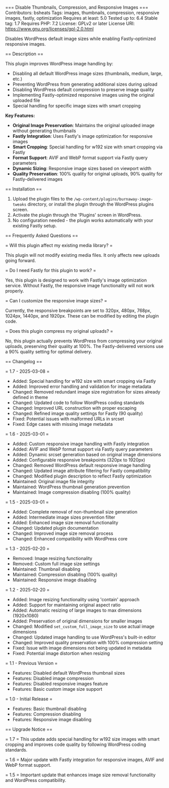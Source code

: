 === Disable Thumbnails, Compression, and Responsive Images ===
Contributors: bsheats
Tags: images, thumbnails, compression, responsive images, fastly, optimization
Requires at least: 5.0
Tested up to: 6.4
Stable tag: 1.7
Requires PHP: 7.2
License: GPLv2 or later
License URI: https://www.gnu.org/licenses/gpl-2.0.html

Disables WordPress default image sizes while enabling Fastly-optimized responsive images.

== Description ==

This plugin improves WordPress image handling by:

- Disabling all default WordPress image sizes (thumbnails, medium, large, etc.)
- Preventing WordPress from generating additional sizes during upload
- Disabling WordPress default compression to preserve image quality
- Implementing Fastly-optimized responsive images using the original uploaded file
- Special handling for specific image sizes with smart cropping

**Key Features:**

- **Original Image Preservation**: Maintains the original uploaded image without generating thumbnails
- **Fastly Integration**: Uses Fastly's image optimization for responsive images
- **Smart Cropping**: Special handling for w192 size with smart cropping via Fastly
- **Format Support**: AVIF and WebP format support via Fastly query parameters
- **Dynamic Sizing**: Responsive image sizes based on viewport width
- **Quality Preservation**: 100% quality for original uploads, 90% quality for Fastly-delivered images

== Installation ==

1. Upload the plugin files to the `/wp-content/plugins/burnaway-image-tweaks` directory, or install the plugin through the WordPress plugins screen.
2. Activate the plugin through the 'Plugins' screen in WordPress.
3. No configuration needed - the plugin works automatically with your existing Fastly setup.

== Frequently Asked Questions ==

= Will this plugin affect my existing media library? =

This plugin will not modify existing media files. It only affects new uploads going forward.

= Do I need Fastly for this plugin to work? =

Yes, this plugin is designed to work with Fastly's image optimization service. Without Fastly, the responsive image functionality will not work properly.

= Can I customize the responsive image sizes? =

Currently, the responsive breakpoints are set to 320px, 480px, 768px, 1024px, 1440px, and 1920px. These can be modified by editing the plugin code.

= Does this plugin compress my original uploads? =

No, this plugin actually prevents WordPress from compressing your original uploads, preserving their quality at 100%. The Fastly-delivered versions use a 90% quality setting for optimal delivery.

== Changelog ==

= 1.7 - 2025-03-08 =

- Added: Special handling for w192 size with smart cropping via Fastly
- Added: Improved error handling and validation for image metadata
- Changed: Removed redundant image size registration for sizes already defined in theme
- Changed: Updated code to follow WordPress coding standards
- Changed: Improved URL construction with proper escaping
- Changed: Refined image quality settings for Fastly (90 quality)
- Fixed: Potential issues with malformed URLs in srcset
- Fixed: Edge cases with missing image metadata

= 1.6 - 2025-03-01 =

- Added: Custom responsive image handling with Fastly integration
- Added: AVIF and WebP format support via Fastly query parameters
- Added: Dynamic srcset generation based on original image dimensions
- Added: Configurable responsive breakpoints (320px to 1920px)
- Changed: Removed WordPress default responsive image handling
- Changed: Updated image attribute filtering for Fastly compatibility
- Changed: Modified plugin description to reflect Fastly optimization
- Maintained: Original image file integrity
- Maintained: WordPress thumbnail generation prevention
- Maintained: Image compression disabling (100% quality)

= 1.5 - 2025-03-01 =

- Added: Complete removal of non-thumbnail size generation
- Added: Intermediate image sizes prevention filter
- Added: Enhanced image size removal functionality
- Changed: Updated plugin documentation
- Changed: Improved image size removal process
- Changed: Enhanced compatibility with WordPress core

= 1.3 - 2025-02-20 =

- Removed: Image resizing functionality
- Removed: Custom full image size settings
- Maintained: Thumbnail disabling
- Maintained: Compression disabling (100% quality)
- Maintained: Responsive image disabling

= 1.2 - 2025-02-20 =

- Added: Image resizing functionality using 'contain' approach
- Added: Support for maintaining original aspect ratio
- Added: Automatic resizing of large images to max dimensions (1920x1080)
- Added: Preservation of original dimensions for smaller images
- Changed: Modified `set_custom_full_image_size` to use actual image dimensions
- Changed: Updated image handling to use WordPress's built-in editor
- Changed: Improved quality preservation with 100% compression setting
- Fixed: Issue with image dimensions not being updated in metadata
- Fixed: Potential image distortion when resizing

= 1.1 - Previous Version =

- Features: Disabled default WordPress thumbnail sizes
- Features: Disabled image compression
- Features: Disabled responsive images feature
- Features: Basic custom image size support

= 1.0 - Initial Release =

- Features: Basic thumbnail disabling
- Features: Compression disabling
- Features: Responsive image disabling

== Upgrade Notice ==

= 1.7 =
This update adds special handling for w192 size images with smart cropping and improves code quality by following WordPress coding standards.

= 1.6 =
Major update with Fastly integration for responsive images, AVIF and WebP format support.

= 1.5 =
Important update that enhances image size removal functionality and WordPress compatibility.
